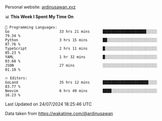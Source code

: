 Personal website: [ardinusawan.xyz](https://ardinusawan.xyz)

<!--START_SECTION:waka-->
📊 **This Week I Spent My Time On** 

```text
💬 Programming Languages: 
Go                       33 hrs 21 mins      ████████████████████░░░░░   79.34 % 
Python                   3 hrs 15 mins       ██░░░░░░░░░░░░░░░░░░░░░░░   07.76 % 
TypeScript               2 hrs 11 mins       █░░░░░░░░░░░░░░░░░░░░░░░░   05.23 % 
YAML                     1 hr 32 mins        █░░░░░░░░░░░░░░░░░░░░░░░░   03.68 % 
JSON                     27 mins             ░░░░░░░░░░░░░░░░░░░░░░░░░   01.10 % 

🔥 Editors: 
GoLand                   35 hrs 12 mins      █████████████████████░░░░   83.77 % 
Neovim                   6 hrs 49 mins       ████░░░░░░░░░░░░░░░░░░░░░   16.23 % 
```


 Last Updated on 24/07/2024 18:25:46 UTC
<!--END_SECTION:waka-->
Data taken from https://wakatime.com/@ardinusawan
